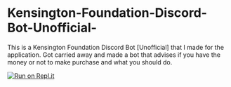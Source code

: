 # Kensington-Foundation-Discord-Bot-Unofficial-

This is a Kensington Foundation Discord Bot [Unofficial] that I made for the application. Got carried away and made a bot that advises if you have the money or not to make purchase and what you should do.




[![Run on Repl.it](https://repl.it/@Tarsteel/Kensington-Foundation-Discord-Bot-Unofficial)](https://repl.it/github/Tarsteel/Kensington-Foundation-Discord-Bot-Unofficial-)


